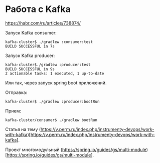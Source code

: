 # Работа с Kafka
https://habr.com/ru/articles/738874/

Запуск Kafka consumer:

````shell
kafka-cluster$ ./gradlew :consumer:test
BUILD SUCCESSFUL in 7s
````

Запуск Kafka producer:

````shell
kafka-cluster$./gradlew :producer:test
BUILD SUCCESSFUL in 9s
2 actionable tasks: 1 executed, 1 up-to-date
````

Или так, через запуск spring boot приложений.

Отправка:

````shell
kafka-cluster$ ./gradlew :producer:bootRun
````

Прием:

````shell
kafka-cluster/consumer$ ./gradlew bootRun
````

Статья на тему (https://v.perm.ru/index.php/instrumenty-devops/work-with-kafka)[https://v.perm.ru/index.php/instrumenty-devops/work-with-kafka].

Проект многомодульный (https://spring.io/guides/gs/multi-module)[https://spring.io/guides/gs/multi-module].
